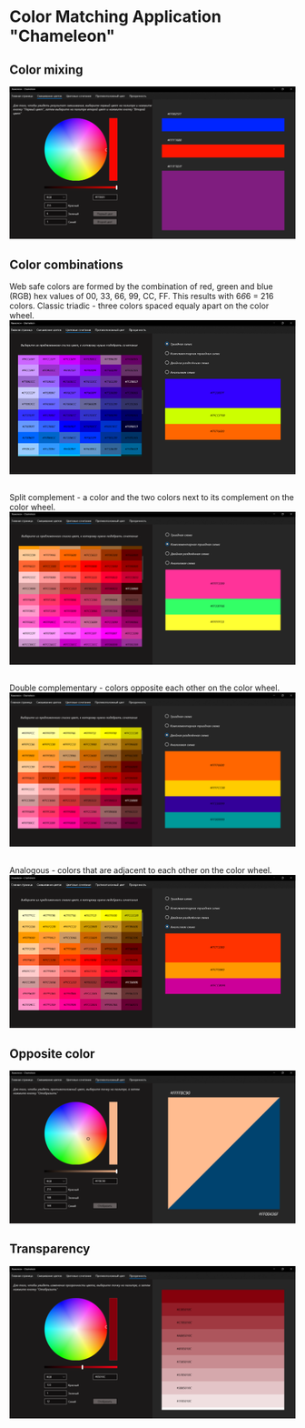 # Color Matching Application "Chameleon"
## Сolor mixing
![СolorMixing](Images/ColorMixing.png)
## Color combinations
Web safe colors are formed by the combination of red, green and blue (RGB) hex values of 00, 33, 66, 99, CC, FF. This results with 6*6*6 = 216 colors.
Classic triadic - three colors spaced equaly apart on the color wheel.
![СolorCombinations1](Images/ColorCombinations1.png)
##
Split complement - a color and the two colors next to its complement on the color wheel.
![СolorCombinations2](Images/ColorCombinations2.png)
##
Double complementary - colors opposite each other on the color wheel.
![СolorCombinations3](Images/ColorCombinations3.png)
##
Analogous - colors that are adjacent to each other on the color wheel.
![СolorCombinations4](Images/ColorCombinations4.png)
## Opposite color
![OppositeColor](Images/OppositeColor.png)
## Transparency
![Transparency](Images/Ttransparency.png)
